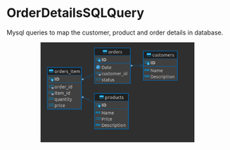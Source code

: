 # OrderDetailsSQLQuery
Mysql queries to map the customer, product and order details in database.
<p align="center">
  <img src="https://github.com/Senthuran100/OrderDetailsSQLQuery/blob/main/ERDiagram.png" width="350" title="Entity Diagram for Order Details">
</p>